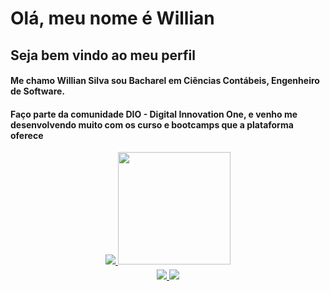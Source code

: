 # Olá, meu nome é Willian

## Seja bem vindo ao meu perfil

#### Me chamo Willian Silva sou Bacharel em Ciências Contábeis, Engenheiro de Software.

#### Faço parte da comunidade DIO - Digital Innovation One, e venho me desenvolvendo muito com os curso e bootcamps que a plataforma oferece

<div align="center">
  <a href="https://github.com/williancdx">
  
  <img src="https://github-readme-stats-git-masterrstaa-rickstaa.vercel.app/api?username=williancdx"/>

  <img height="180em" src="https://github-readme-stats.vercel.app/api/top-langs/?username=williancdx"/>
</div>

<div align="center">
    <fieldset style="border: 0px;">
    <a href="mailto:williancdx@gmail.com">
    <img src="	https://img.shields.io/badge/Gmail-D14836?style=for-the-badge&logo=gmail&logoColor=white">
    </a>
    <a href="https://www.linkedin.com/in/williancdx/">
    <img src="https://img.shields.io/badge/LinkedIn-0077B5?style=for-the-badge&logo=linkedin&logoColor=white">
    </a>
    </fieldset>
</div>
